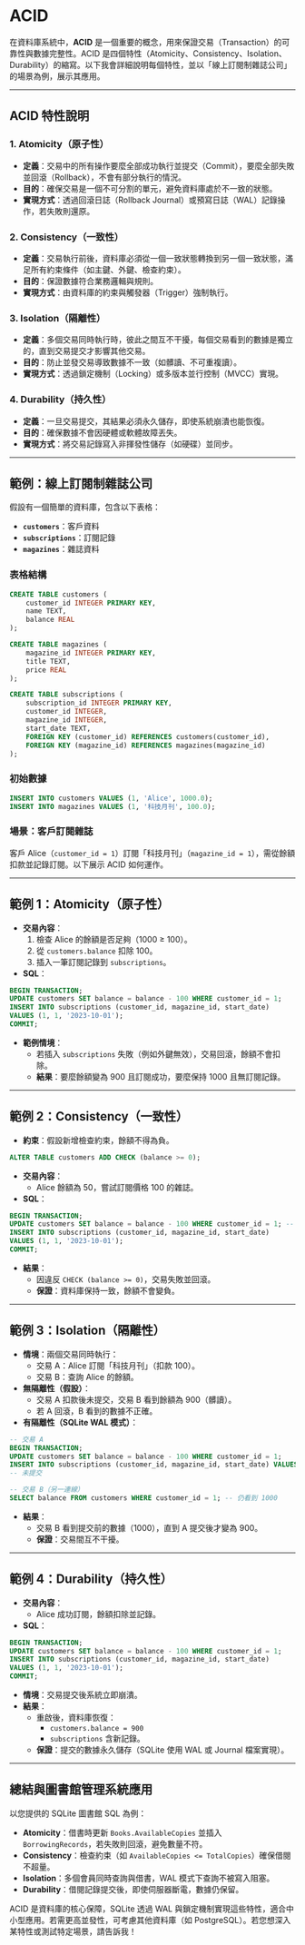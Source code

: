 # ACID
在資料庫系統中，**ACID** 是一個重要的概念，用來保證交易（Transaction）的可靠性與數據完整性。ACID 是四個特性（Atomicity、Consistency、Isolation、Durability）的縮寫。以下我會詳細說明每個特性，並以「線上訂閱制雜誌公司」的場景為例，展示其應用。

---

## **ACID 特性說明**

### **1. Atomicity（原子性）**
- **定義**：交易中的所有操作要麼全部成功執行並提交（Commit），要麼全部失敗並回滾（Rollback），不會有部分執行的情況。
- **目的**：確保交易是一個不可分割的單元，避免資料庫處於不一致的狀態。
- **實現方式**：透過回滾日誌（Rollback Journal）或預寫日誌（WAL）記錄操作，若失敗則還原。

### **2. Consistency（一致性）**
- **定義**：交易執行前後，資料庫必須從一個一致狀態轉換到另一個一致狀態，滿足所有約束條件（如主鍵、外鍵、檢查約束）。
- **目的**：保證數據符合業務邏輯與規則。
- **實現方式**：由資料庫的約束與觸發器（Trigger）強制執行。

### **3. Isolation（隔離性）**
- **定義**：多個交易同時執行時，彼此之間互不干擾，每個交易看到的數據是獨立的，直到交易提交才影響其他交易。
- **目的**：防止並發交易導致數據不一致（如髒讀、不可重複讀）。
- **實現方式**：透過鎖定機制（Locking）或多版本並行控制（MVCC）實現。

### **4. Durability（持久性）**
- **定義**：一旦交易提交，其結果必須永久儲存，即使系統崩潰也能恢復。
- **目的**：確保數據不會因硬體或軟體故障丟失。
- **實現方式**：將交易記錄寫入非揮發性儲存（如硬碟）並同步。

---

## **範例：線上訂閱制雜誌公司**
假設有一個簡單的資料庫，包含以下表格：
- **`customers`**：客戶資料
- **`subscriptions`**：訂閱記錄
- **`magazines`**：雜誌資料

### **表格結構**
```sql
CREATE TABLE customers (
    customer_id INTEGER PRIMARY KEY,
    name TEXT,
    balance REAL
);

CREATE TABLE magazines (
    magazine_id INTEGER PRIMARY KEY,
    title TEXT,
    price REAL
);

CREATE TABLE subscriptions (
    subscription_id INTEGER PRIMARY KEY,
    customer_id INTEGER,
    magazine_id INTEGER,
    start_date TEXT,
    FOREIGN KEY (customer_id) REFERENCES customers(customer_id),
    FOREIGN KEY (magazine_id) REFERENCES magazines(magazine_id)
);
```

### **初始數據**
```sql
INSERT INTO customers VALUES (1, 'Alice', 1000.0);
INSERT INTO magazines VALUES (1, '科技月刊', 100.0);
```

### **場景：客戶訂閱雜誌**
客戶 Alice（`customer_id = 1`）訂閱「科技月刊」（`magazine_id = 1`），需從餘額扣款並記錄訂閱。以下展示 ACID 如何運作。

---

## **範例 1：Atomicity（原子性）**
- **交易內容**：
  1. 檢查 Alice 的餘額是否足夠（1000 ≥ 100）。
  2. 從 `customers.balance` 扣除 100。
  3. 插入一筆訂閱記錄到 `subscriptions`。
- **SQL**：
```sql
BEGIN TRANSACTION;
UPDATE customers SET balance = balance - 100 WHERE customer_id = 1;
INSERT INTO subscriptions (customer_id, magazine_id, start_date) 
VALUES (1, 1, '2023-10-01');
COMMIT;
```
- **範例情境**：
  - 若插入 `subscriptions` 失敗（例如外鍵無效），交易回滾，餘額不會扣除。
  - **結果**：要麼餘額變為 900 且訂閱成功，要麼保持 1000 且無訂閱記錄。

---

## **範例 2：Consistency（一致性）**
- **約束**：假設新增檢查約束，餘額不得為負。
```sql
ALTER TABLE customers ADD CHECK (balance >= 0);
```
- **交易內容**：
  - Alice 餘額為 50，嘗試訂閱價格 100 的雜誌。
- **SQL**：
```sql
BEGIN TRANSACTION;
UPDATE customers SET balance = balance - 100 WHERE customer_id = 1; -- 餘額變為 -50
INSERT INTO subscriptions (customer_id, magazine_id, start_date) 
VALUES (1, 1, '2023-10-01');
COMMIT;
```
- **結果**：
  - 因違反 `CHECK (balance >= 0)`，交易失敗並回滾。
  - **保證**：資料庫保持一致，餘額不會變負。

---

## **範例 3：Isolation（隔離性）**
- **情境**：兩個交易同時執行：
  - 交易 A：Alice 訂閱「科技月刊」（扣款 100）。
  - 交易 B：查詢 Alice 的餘額。
- **無隔離性（假設）**：
  - 交易 A 扣款後未提交，交易 B 看到餘額為 900（髒讀）。
  - 若 A 回滾，B 看到的數據不正確。
- **有隔離性（SQLite WAL 模式）**：
```sql
-- 交易 A
BEGIN TRANSACTION;
UPDATE customers SET balance = balance - 100 WHERE customer_id = 1;
INSERT INTO subscriptions (customer_id, magazine_id, start_date) VALUES (1, 1, '2023-10-01');
-- 未提交

-- 交易 B（另一連線）
SELECT balance FROM customers WHERE customer_id = 1; -- 仍看到 1000
```
- **結果**：
  - 交易 B 看到提交前的數據（1000），直到 A 提交後才變為 900。
  - **保證**：交易間互不干擾。

---

## **範例 4：Durability（持久性）**
- **交易內容**：
  - Alice 成功訂閱，餘額扣除並記錄。
- **SQL**：
```sql
BEGIN TRANSACTION;
UPDATE customers SET balance = balance - 100 WHERE customer_id = 1;
INSERT INTO subscriptions (customer_id, magazine_id, start_date) 
VALUES (1, 1, '2023-10-01');
COMMIT;
```
- **情境**：交易提交後系統立即崩潰。
- **結果**：
  - 重啟後，資料庫恢復：
    - `customers.balance = 900`
    - `subscriptions` 含新記錄。
  - **保證**：提交的數據永久儲存（SQLite 使用 WAL 或 Journal 檔案實現）。

---

## **總結與圖書館管理系統應用**
以您提供的 SQLite 圖書館 SQL 為例：
- **Atomicity**：借書時更新 `Books.AvailableCopies` 並插入 `BorrowingRecords`，若失敗則回滾，避免數量不符。
- **Consistency**：檢查約束（如 `AvailableCopies <= TotalCopies`）確保借閱不超量。
- **Isolation**：多個會員同時查詢與借書，WAL 模式下查詢不被寫入阻塞。
- **Durability**：借閱記錄提交後，即使伺服器斷電，數據仍保留。

ACID 是資料庫的核心保障，SQLite 透過 WAL 與鎖定機制實現這些特性，適合中小型應用。若需更高並發性，可考慮其他資料庫（如 PostgreSQL）。若您想深入某特性或測試特定場景，請告訴我！